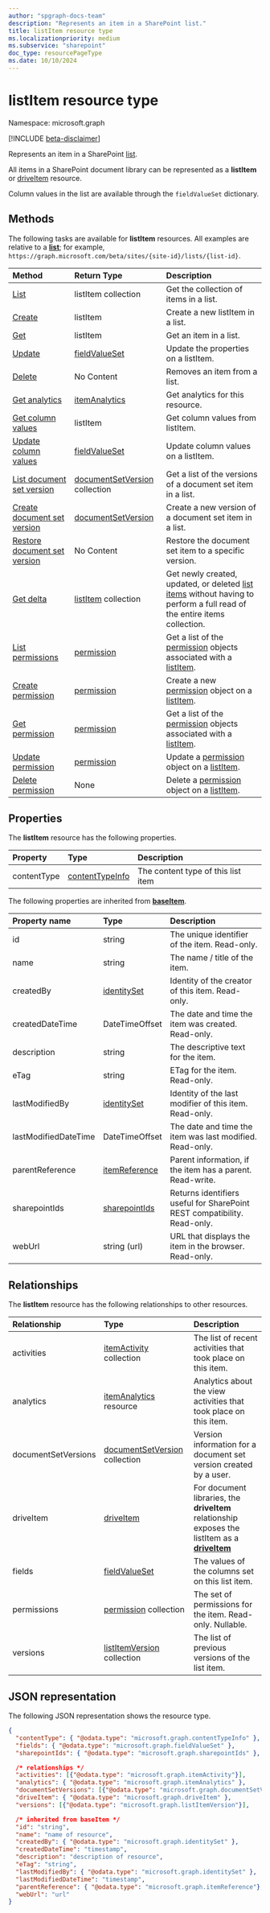 ```yaml
---
author: "spgraph-docs-team"
description: "Represents an item in a SharePoint list."
title: listItem resource type
ms.localizationpriority: medium
ms.subservice: "sharepoint"
doc_type: resourcePageType
ms.date: 10/10/2024
---
```


# listItem resource type

Namespace: microsoft.graph

[!INCLUDE [beta-disclaimer](../../includes/beta-disclaimer.md)]

Represents an item in a SharePoint [list][].

All items in a SharePoint document library can be represented as a **listItem** or [driveItem][] resource.

Column values in the list are available through the `fieldValueSet` dictionary.

## Methods

The following tasks are available for **listItem** resources.
All examples are relative to a **[list][]**; for example, `https://graph.microsoft.com/beta/sites/{site-id}/lists/{list-id}`.

| Method                                                                   | Return Type                        | Description                                                               |
|:-------------------------------------------------------------------------|:-----------------------------------|:--------------------------------------------------------------------------|
| [List](../api/listitem-list.md)                                          | listItem collection                | Get the collection of items in a list.                                    |
| [Create][]                                                               | listItem                           | Create a new listItem in a list.                                          |
| [Get][]                                                                  | listItem                           | Get an item in a list.                                                    |
| [Update][]                                                               | [fieldValueSet][]                  | Update the properties on a listItem.                                      |
| [Delete][]                                                               | No Content                         | Removes an item from a list.                                              |
| [Get analytics][]                                                        | [itemAnalytics][]                  | Get analytics for this resource.                                          |
| [Get column values][Get]                                                 | listItem                           | Get column values from listItem.                                          |
| [Update column values][Update]                                           | [fieldValueSet][]                  | Update column values on a listItem.                                       |
| [List document set version](../api/listitem-list-documentsetversions.md)  | [documentSetVersion][] collection  | Get a list of the versions of a document set item in a list.              |
| [Create document set version](../api/listitem-post-documentsetversions.md) | [documentSetVersion][]             | Create a new version of a document set item in a list.                    |
| [Restore document set version](../api/documentsetversion-restore.md)       | No Content                         | Restore the document set item to a specific version.                      |
| [Get delta](../api/listitem-delta.md) | [listItem](../resources/listitem.md) collection | Get newly created, updated, or deleted [list items](../resources/listitem.md) without having to perform a full read of the entire items collection. |
| [List permissions](../api/listitem-list-permissions.md)| [permission](../resources/permission.md) |Get a list of the [permission](../resources/permission.md) objects associated with a [listItem](../resources/listitem.md).|
| [Create permission](../api/listitem-post-permissions.md)| [permission](../resources/permission.md) |Create a new [permission](../resources/permission.md) object on a [listItem](../resources/listitem.md).|
| [Get permission](../api/listitem-get-permissions.md)| [permission](../resources/permission.md) |Get a list of the [permission](../resources/permission.md) objects associated with a [listItem](../resources/listitem.md).|
| [Update permission](../api/listitem-update-permissions.md)| [permission](../resources/permission.md) |Update a [permission](../resources/permission.md) object on a [listItem](../resources/listitem.md).|
| [Delete permission](../api/listitem-delete-permissions.md)| None |Delete a [permission](../resources/permission.md) object on a [listItem](../resources/listitem.md).|

[Get]: ../api/listitem-get.md
[Get analytics]: ../api/itemanalytics-get.md
[Create]: ../api/listitem-create.md
[Delete]: ../api/listitem-delete.md
[Update]: ../api/listitem-update.md
[itemActivityStat]: itemactivitystat.md
[fieldValueSet]: fieldvalueset.md
[documentSetVersion]: documentsetversion.md

## Properties

The **listItem** resource has the following properties.

| Property    | Type                | Description                        |
| :---------- | :------------------ | :--------------------------------- |
| contentType | [contentTypeInfo][] | The content type of this list item |

The following properties are inherited from **[baseItem][]**.

| Property name        | Type              | Description                                                              |
| :------------------- | :---------------- | :----------------------------------------------------------------------- |
| id                   | string            | The unique identifier of the item. Read-only.                            |
| name                 | string            | The name / title of the item.                                            |
| createdBy            | [identitySet][]   | Identity of the creator of this item. Read-only.                         |
| createdDateTime      | DateTimeOffset    | The date and time the item was created. Read-only.                       |
| description          | string            | The descriptive text for the item.                                       |
| eTag                 | string            | ETag for the item. Read-only.                                            |
| lastModifiedBy       | [identitySet][]   | Identity of the last modifier of this item. Read-only.                   |
| lastModifiedDateTime | DateTimeOffset    | The date and time the item was last modified. Read-only.                 |
| parentReference      | [itemReference][] | Parent information, if the item has a parent. Read-write.                |
| sharepointIds        | [sharepointIds][] | Returns identifiers useful for SharePoint REST compatibility. Read-only. |
| webUrl               | string (url)      | URL that displays the item in the browser. Read-only.                    |

## Relationships

 The **listItem** resource has the following relationships to other resources.

| Relationship | Type                           | Description                                                                                        |
| :----------- | :----------------------------- | :------------------------------------------------------------------------------------------------- |
| activities   | [itemActivity][] collection    | The list of recent activities that took place on this item.                                        |
| analytics    | [itemAnalytics][] resource     | Analytics about the view activities that took place on this item.|
|documentSetVersions|[documentSetVersion](../resources/documentsetversion.md) collection| Version information for a document set version created by a user.|
| driveItem    | [driveItem][]                  | For document libraries, the **driveItem** relationship exposes the listItem as a **[driveItem][]** |
| fields       | [fieldValueSet][]              | The values of the columns set on this list item.                                                   |
| permissions  | [permission](permission.md) collection | The set of permissions for the item. Read-only. Nullable.                                          |
| versions     | [listItemVersion][] collection | The list of previous versions of the list item.                                                    |

## JSON representation

The following JSON representation shows the resource type.

<!--{
  "blockType": "resource",
  "keyProperty": "id",
  "baseType": "microsoft.graph.baseItem",
  "@odata.type": "microsoft.graph.listItem"
}-->

```json
{
  "contentType": { "@odata.type": "microsoft.graph.contentTypeInfo" },
  "fields": { "@odata.type": "microsoft.graph.fieldValueSet" },
  "sharepointIds": { "@odata.type": "microsoft.graph.sharepointIds" },

  /* relationships */
  "activities": [{"@odata.type": "microsoft.graph.itemActivity"}],
  "analytics": { "@odata.type": "microsoft.graph.itemAnalytics" },
  "documentSetVersions": [{"@odata.type": "microsoft.graph.documentSetVersion"}],
  "driveItem": { "@odata.type": "microsoft.graph.driveItem" },
  "versions": [{"@odata.type": "microsoft.graph.listItemVersion"}],

  /* inherited from baseItem */
  "id": "string",
  "name": "name of resource",
  "createdBy": { "@odata.type": "microsoft.graph.identitySet" },
  "createdDateTime": "timestamp",
  "description": "description of resource",
  "eTag": "string",
  "lastModifiedBy": { "@odata.type": "microsoft.graph.identitySet" },
  "lastModifiedDateTime": "timestamp",
  "parentReference": { "@odata.type": "microsoft.graph.itemReference"},
  "webUrl": "url"
}
```

[baseItem]: baseitem.md
[contentTypeInfo]: contenttypeinfo.md
[driveItem]: driveitem.md
[fieldValueSet]: fieldvalueset.md
[identitySet]: identityset.md
[itemActivity]: itemactivity.md
[itemAnalytics]: itemanalytics.md
[itemReference]: itemreference.md
[list]: list.md
[listItemVersion]: listitemversion.md
[sharepointIds]: sharepointids.md

<!--
{
  "type": "#page.annotation",
  "description": "",
  "keywords": "",
  "section": "documentation",
  "tocPath": "Resources/ListItem",
  "tocBookmarks": {
    "ListItem": "#"
  },
  "suppressions": []
}
-->
